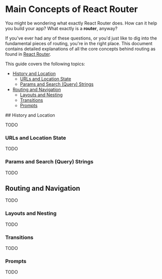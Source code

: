 # Main Concepts of React Router

You might be wondering what exactly React Router does. How can it help you build
your app? What exactly is a **router**, anyway?

If you've ever had any of these questions, or you'd just like to dig into the
fundamental pieces of routing, you're in the right place. This document contains
detailed explanations of all the core concepts behind routing as found in [React
Router](https://reactrouter.com).

This guide covers the following topics:

- [History and Location](#history-and-location)
  - [URLs and Location State](#urls-and-location-state)
  - [Params and Search (Query) Strings](#params-and-search-query-strings)
- [Routing and Navigation](#routing-and-navigation)
  - [Layouts and Nesting](#layouts-and-nesting)
  - [Transitions](#transitions)
  - [Prompts](#prompts)

<a id="history-and-location" />
## History and Location

TODO

### URLs and Location State

TODO

### Params and Search (Query) Strings

TODO

## Routing and Navigation

TODO

### Layouts and Nesting

TODO

### Transitions

TODO

### Prompts

TODO

